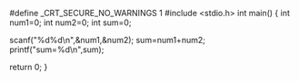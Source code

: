#define _CRT_SECURE_NO_WARNINGS 1
#include <stdio.h>
int main()
{
 int num1=0;
 int num2=0;
 int sum=0;
 
 scanf("%d%d\n",&num1,&num2);
 sum=num1+num2;
 printf("sum=%d\n",sum);

 return 0;
}
